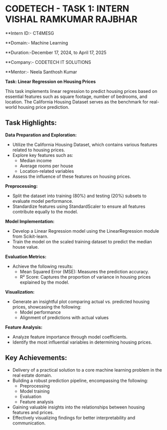 
# CODETECH - TASK 1: INTERN VISHAL RAMKUMAR RAJBHAR
**Intern ID:- CT4MESG

**Domain:- Machine Learning

**Duration:-December 17, 2024, to April 17, 2025

**Company:- CODETECH IT SOLUTIONS

**Mentor:-  Neela Santhosh Kumar  

**Task: Linear Regression on Housing Prices**

This task implements linear regression to predict housing prices based on essential features such as square footage, number of bedrooms, and location. The California Housing Dataset serves as the benchmark for real-world housing price prediction.

## Task Highlights:

**Data Preparation and Exploration:**

* Utilize the California Housing Dataset, which contains various features related to housing prices.
* Explore key features such as:
   * Median income
   * Average rooms per house
   * Location-related variables
* Assess the influence of these features on housing prices.

**Preprocessing:**

* Split the dataset into training (80%) and testing (20%) subsets to evaluate model performance.
* Standardize features using StandardScaler to ensure all features contribute equally to the model.

**Model Implementation:**

* Develop a Linear Regression model using the LinearRegression module from Scikit-learn.
* Train the model on the scaled training dataset to predict the median house value.

**Evaluation Metrics:**

* Achieve the following results:
   * Mean Squared Error (MSE): Measures the prediction accuracy.
   * R² Score: Captures the proportion of variance in housing prices explained by the model.

**Visualization:**

* Generate an insightful plot comparing actual vs. predicted housing prices, showcasing the following:
   * Model performance
   * Alignment of predictions with actual values

**Feature Analysis:**

* Analyze feature importance through model coefficients.
* Identify the most influential variables in determining housing prices.

## Key Achievements:

* Delivery of a practical solution to a core machine learning problem in the real estate domain.
* Building a robust prediction pipeline, encompassing the following:
   * Preprocessing
   * Model training
   * Evaluation
   * Feature analysis
* Gaining valuable insights into the relationships between housing features and prices.
* Effectively visualizing findings for better interpretability and communication.




